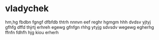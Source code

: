# vladychek
hm,hg
fbdbn
fgngf
dfbfdb
thtrh
nnnvn
eef
reghr
hgmgm
hhh
dvdsv
yjtyj
gfhfg
dffd
thjrtj
erhreh
egewg
gfnfgn
rhhg
ytyjg
sdvsdv
wegewg
egherhg
ffnfn
fdhfh
hjg
kiou
erherh

